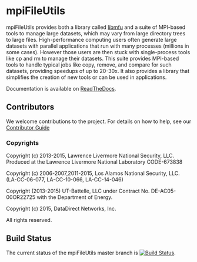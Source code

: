# mpiFileUtils
mpiFileUtils provides both a library called [libmfu](src/common/README.md) and a suite of MPI-based tools to manage large datasets, which may vary from large directory trees to large files. High-performance computing users often generate large datasets with parallel applications that run with many processes (millions in some cases). However those users are then stuck with single-process tools like cp and rm to manage their datasets. This suite provides MPI-based tools to handle typical jobs like copy, remove, and compare for such datasets, providing speedups of up to 20-30x.  It also provides a library that simplifies the creation of new tools or can be used in applications.

Documentation is available on [ReadTheDocs](http://mpifileutils.readthedocs.io).

## Contributors
We welcome contributions to the project.  For details on how to help, see our [Contributor Guide](.github/CONTRIBUTING.md)

### Copyrights

Copyright (c) 2013-2015, Lawrence Livermore National Security, LLC.
  Produced at the Lawrence Livermore National Laboratory
  CODE-673838

Copyright (c) 2006-2007,2011-2015, Los Alamos National Security, LLC.
  (LA-CC-06-077, LA-CC-10-066, LA-CC-14-046)

Copyright (2013-2015) UT-Battelle, LLC under Contract No.
DE-AC05-00OR22725 with the Department of Energy.

Copyright (c) 2015, DataDirect Networks, Inc.

All rights reserved.

## Build Status
The current status of the mpiFileUtils master branch is [![Build Status](https://travis-ci.org/hpc/mpifileutils.png?branch=master)](https://travis-ci.org/hpc/mpifileutils).
